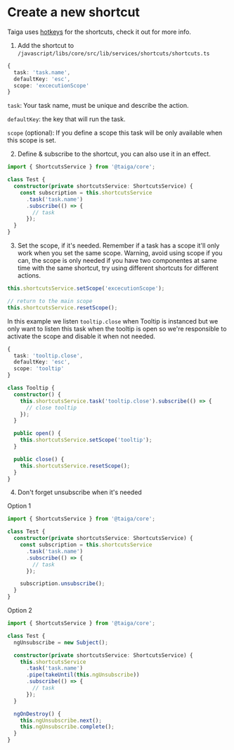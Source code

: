 # Create a new shortcut

Taiga uses [hotkeys](https://www.npmjs.com/package/hotkeys-js) for the shortcuts, check it out for more info.

1. Add the shortcut to `/javascript/libs/core/src/lib/services/shortcuts/shortcuts.ts`

```ts
{
  task: 'task.name',
  defaultKey: 'esc',
  scope: 'excecutionScope'
}
```

`task`: Your task name, must be unique and describe the action.

`defaultKey`: the key that will run the task.

`scope` (optional): If you define a scope this task will be only available when this scope is set.

2. Define & subscribe to the shortcut, you can also use it in an effect.

```ts
import { ShortcutsService } from '@taiga/core';

class Test {
  constructor(private shortcutsService: ShortcutsService) {
    const subscription = this.shortcutsService
      .task('task.name')
      .subscribe(() => {
        // task
      });
  }
}
```

3. Set the scope, if it's needed. Remember if a task has a scope it'll only work when you set the same scope. Warning, avoid using scope if you can, the scope is only needed if you have two componentes at same time with the same shortcut, try using different shortcuts for different actions.

```ts
this.shortcutsService.setScope('excecutionScope');

// return to the main scope
this.shortcutsService.resetScope();
```

In this example we listen `tooltip.close` when Tooltip is instanced but we only want to listen this task when the tooltip is open so we're responsible to activate the scope and disable it when not needed.

```ts
{
  task: 'tooltip.close',
  defaultKey: 'esc',
  scope: 'tooltip'
}
```

```ts
class Tooltip {
  constructor() {
    this.shortcutsService.task('tooltip.close').subscribe(() => {
      // close tooltip
    });
  }

  public open() {
    this.shortcutsService.setScope('tooltip');
  }

  public close() {
    this.shortcutsService.resetScope();
  }
}
```

4. Don't forget unsubscribe when it's needed

Option 1

```ts
import { ShortcutsService } from '@taiga/core';

class Test {
  constructor(private shortcutsService: ShortcutsService) {
    const subscription = this.shortcutsService
      .task('task.name')
      .subscribe(() => {
        // task
      });

    subscription.unsubscribe();
  }
}
```

Option 2

```ts
import { ShortcutsService } from '@taiga/core';

class Test {
  ngUnsubscribe = new Subject();

  constructor(private shortcutsService: ShortcutsService) {
    this.shortcutsService
      .task('task.name')
      .pipe(takeUntil(this.ngUnsubscribe))
      .subscribe(() => {
        // task
      });
  }

  ngOnDestroy() {
    this.ngUnsubscribe.next();
    this.ngUnsubscribe.complete();
  }
}
```
